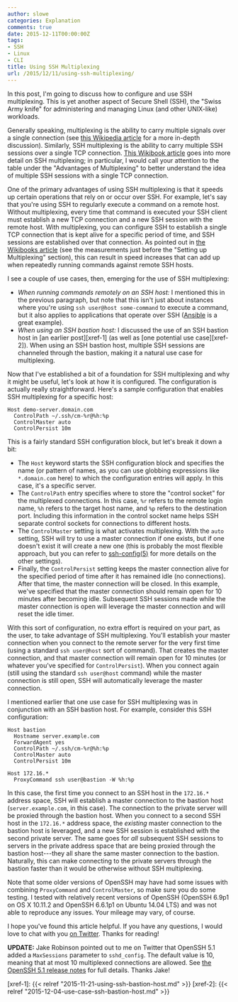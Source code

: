 ```yaml
---
author: slowe
categories: Explanation
comments: true
date: 2015-12-11T00:00:00Z
tags:
- SSH
- Linux
- CLI
title: Using SSH Multiplexing
url: /2015/12/11/using-ssh-multiplexing/
---
```


In this post, I'm going to discuss how to configure and use SSH multiplexing. This is yet another aspect of Secure Shell (SSH), the "Swiss Army knife" for administering and managing Linux (and other UNIX-like) workloads.

Generally speaking, multiplexing is the ability to carry multiple signals over a single connection (see [this Wikipedia article][link-2] for a more in-depth discussion). Similarly, SSH multiplexing is the ability to carry multiple SSH sessions over a single TCP connection. [This Wikibook article][link-1] goes into more detail on SSH multiplexing; in particular, I would call your attention to the table under the "Advantages of Multiplexing" to better understand the idea of multiple SSH sessions with a single TCP connection.

One of the primary advantages of using SSH multiplexing is that it speeds up certain operations that rely on or occur over SSH. For example, let's say that you're using SSH to regularly execute a command on a remote host. Without multiplexing, every time that command is executed your SSH client must establish a new TCP connection and a new SSH session with the remote host. With multiplexing, you can configure SSH to establish a single TCP connection that is kept alive for a specific period of time, and SSH sessions are established over that connection. As pointed out in [the Wikibooks article][link-1] (see the measurements just before the "Setting up Multiplexing" section), this can result in speed increases that can add up when repeatedly running commands against remote SSH hosts.

I see a couple of use cases, then, emerging for the use of SSH multiplexing:

* _When running commands remotely on an SSH host:_ I mentioned this in the previous paragraph, but note that this isn't just about instances where you're using `ssh user@host some-command` to execute a command, but it also applies to applications that operate over SSH ([Ansible][link-3] is a great example).
* _When using an SSH bastion host:_ I discussed the use of an SSH bastion host in [an earlier post][xref-1] (as well as [one potential use case][xref-2]). When using an SSH bastion host, multiple SSH sessions are channeled through the bastion, making it a natural use case for multiplexing.

Now that I've established a bit of a foundation for SSH multiplexing and why it might be useful, let's look at how it is configured. The configuration is actually really straightforward. Here's a sample configuration that enables SSH multiplexing for a specific host:

```text
Host demo-server.domain.com
  ControlPath ~/.ssh/cm-%r@%h:%p
  ControlMaster auto
  ControlPersist 10m
```

This is a fairly standard SSH configuration block, but let's break it down a bit:

* The `Host` keyword starts the SSH configuration block and specifies the name (or pattern of names, as you can use globbing expressions like `*.domain.com` here) to which the configuration entries will apply. In this case, it's a specific server.
* The `ControlPath` entry specifies where to store the "control socket" for the multiplexed connections. In this case, `%r` refers to the remote login name, `%h` refers to the target host name, and `%p` refers to the destination port. Including this information in the control socket name helps SSH separate control sockets for connections to different hosts.
* The `ControlMaster` setting is what activates multiplexing. With the `auto` setting, SSH will try to use a master connection if one exists, but if one doesn't exist it will create a new one (this is probably the most flexible approach, but you can refer to [ssh-config(5)][link-4] for more details on the other settings).
* Finally, the `ControlPersist` setting keeps the master connection alive for the specified period of time after it has remained idle (no connections). After that time, the master connection will be closed. In this example, we've specified that the master connection should remain open for 10 minutes after becoming idle. Subsequent SSH sessions made while the master connection is open will leverage the master connection and will reset the idle timer.

With this sort of configuration, no extra effort is required on your part, as the user, to take advantage of SSH multiplexing. You'll establish your master connection when you connect to the remote server for the very first time (using a standard `ssh user@host` sort of command). That creates the master connection, and that master connection will remain open for 10 minutes (or whatever you've specified for `ControlPersist`). When you connect again (still using the standard `ssh user@host` command) while the master connection is still open, SSH will automatically leverage the master connection.

I mentioned earlier that one use case for SSH multiplexing was in conjunction with an SSH bastion host. For example, consider this SSH configuration:

```text
Host bastion
  Hostname server.example.com
  ForwardAgent yes
  ControlPath ~/.ssh/cm-%r@%h:%p
  ControlMaster auto
  ControlPersist 10m

Host 172.16.*
  ProxyCommand ssh user@bastion -W %h:%p
```

In this case, the first time you connect to an SSH host in the `172.16.*` address space, SSH will establish a master connection to the bastion host (`server.example.com`, in this case). The connection to the private server will be proxied through the bastion host. When you connect to a second SSH host in the `172.16.*` address space, the _existing_ master connection to the bastion host is leveraged, and a new SSH session is established with the second private server. The same goes for _all_ subsequent SSH sessions to servers in the private address space that are being proxied through the bastion host---they all share the same master connection to the bastion. Naturally, this can make connecting to the private servers through the bastion faster than it would be otherwise without SSH multiplexing.

Note that some older versions of OpenSSH may have had some issues with combining `ProxyCommand` and `ControlMaster`, so make sure you do some testing. I tested with relatively recent versions of OpenSSH (OpenSSH 6.9p1 on OS X 10.11.2 and OpenSSH 6.6.1p1 on Ubuntu 14.04 LTS) and was not able to reproduce any issues. Your mileage may vary, of course.

I hope you've found this article helpful. If you have any questions, I would love to chat with you [on Twitter][link-5]. Thanks for reading!

**UPDATE:** Jake Robinson pointed out to me on Twitter that OpenSSH 5.1 added a `MaxSessions` parameter to `sshd_config`. The default value is 10, meaning that at most 10 multiplexed connections are allowed. See [the OpenSSH 5.1 release notes][link-6] for full details. Thanks Jake!

[link-1]: https://en.wikibooks.org/wiki/OpenSSH/Cookbook/Multiplexing
[link-2]: https://en.wikipedia.org/wiki/Multiplexing
[link-3]: http://www.ansible.com/
[link-4]: http://www.openbsd.org/cgi-bin/man.cgi/OpenBSD-current/man5/ssh_config.5?query=ssh%5fconfig&arch=i386
[link-5]: https://twitter.com/scott_lowe
[link-6]: http://www.openssh.com/txt/release-5.1
[xref-1]: {{< relref "2015-11-21-using-ssh-bastion-host.md" >}}
[xref-2]: {{< relref "2015-12-04-use-case-ssh-bastion-host.md" >}}

